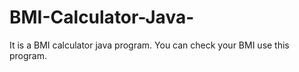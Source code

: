 # BMI-Calculator-Java-
It is a BMI calculator java program. You can check your BMI use this program.
